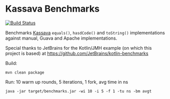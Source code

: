 Kassava Benchmarks
==========
[![Build Status](https://travis-ci.org/consoleau/kassava-benchmarks.svg?branch=master)](https://travis-ci.org/consoleau/kassava-benchmarks)

Benchmarks [Kassava](https://github.com/consoleau/kassava) `equals()`, `hasdCode()` and `toString()` implementations against manual, Guava and Apache implementations.

Special thanks to JetBrains for the Kotlin/JMH example (on which this project is based) at https://github.com/JetBrains/kotlin-benchmarks

Build:
```
mvn clean package
```

Run:
10 warm up rounds, 5 iterations, 1 fork, avg time in ns
```
java -jar target/benchmarks.jar -wi 10 -i 5 -f 1 -tu ns -bm avgt
```
